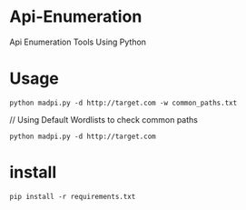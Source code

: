# Api-Enumeration
Api Enumeration Tools Using Python

# Usage 
```
python madpi.py -d http://target.com -w common_paths.txt
```

// Using Default Wordlists to check common paths

```
python madpi.py -d http://target.com
```

# install
```
pip install -r requirements.txt
```
